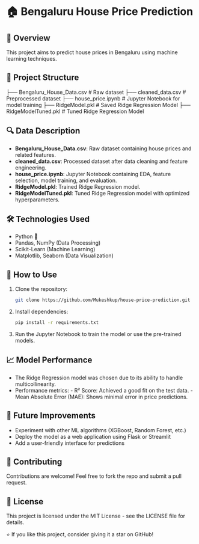 # 🏠 Bengaluru House Price Prediction

## 📌 Overview
This project aims to predict house prices in Bengaluru using machine learning techniques.

## 📂 Project Structure
├── Bengaluru_House_Data.csv    # Raw dataset
├── cleaned_data.csv            # Preprocessed dataset
├── house_price.ipynb           # Jupyter Notebook for model training
├── RidgeModel.pkl              # Saved Ridge Regression Model
├── RidgeModelTuned.pkl         # Tuned Ridge Regression Model


## 🔍 Data Description
- **Bengaluru_House_Data.csv**: Raw dataset containing house prices and related features.
- **cleaned_data.csv**: Processed dataset after data cleaning and feature engineering.
- **house_price.ipynb**: Jupyter Notebook containing EDA, feature selection, model training, and evaluation.
- **RidgeModel.pkl**: Trained Ridge Regression model.
- **RidgeModelTuned.pkl**: Tuned Ridge Regression model with optimized hyperparameters.

## 🛠 Technologies Used
- Python 🐍
- Pandas, NumPy (Data Processing)
- Scikit-Learn (Machine Learning)
- Matplotlib, Seaborn (Data Visualization)

## 🚀 How to Use
1. Clone the repository:
   ```bash
   git clone https://github.com/Mukeshkup/house-price-prediction.git
2. Install dependencies:
    ```bash
    pip install -r requirements.txt
3. Run the Jupyter Notebook to train the model or use the pre-trained models.

## 📈 Model Performance
- The Ridge Regression model was chosen due to its ability to handle multicollinearity.
- Performance metrics:
      - R² Score: Achieved a good fit on the test data.
      - Mean Absolute Error (MAE): Shows minimal error in price predictions.

## 🎯 Future Improvements
- Experiment with other ML algorithms (XGBoost, Random Forest, etc.)
- Deploy the model as a web application using Flask or Streamlit
- Add a user-friendly interface for predictions

## 🤝 Contributing
Contributions are welcome! Feel free to fork the repo and submit a pull request.

## 📜 License
This project is licensed under the MIT License - see the LICENSE file for details.

⭐ If you like this project, consider giving it a star on GitHub!
